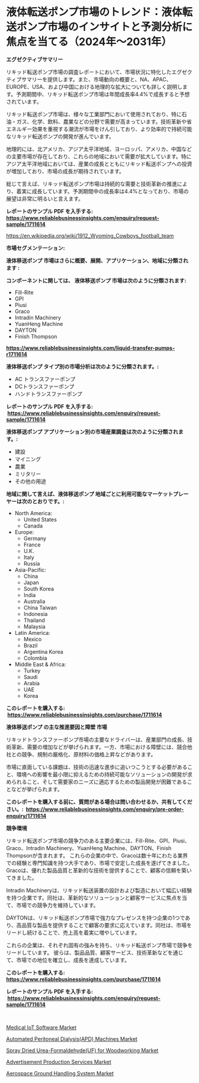 <p><h1>液体転送ポンプ市場のトレンド：液体転送ポンプ市場のインサイトと予測分析に焦点を当てる（2024年〜2031年）</h1></p><p><strong>エグゼクティブサマリー</strong></p>
<p><p>リキッド転送ポンプ市場の調査レポートにおいて、市場状況に特化したエグゼクティブサマリーを提供します。また、市場動向の概要と、NA、APAC、EUROPE、USA、および中国における地理的な拡大についても詳しく説明します。予測期間中、リキッド転送ポンプ市場は年間成長率4.4%で成長すると予想されています。</p><p>リキッド転送ポンプ市場は、様々な工業部門において使用されており、特に石油・ガス、化学、飲料、農業などの分野で需要が高まっています。技術革新や省エネルギー効果を重視する潮流が市場をけん引しており、より効率的で持続可能なリキッド転送ポンプの開発が進んでいます。</p><p>地理的には、北アメリカ、アジア太平洋地域、ヨーロッパ、アメリカ、中国などの主要市場が存在しており、これらの地域において需要が拡大しています。特にアジア太平洋地域においては、産業の成長とともにリキッド転送ポンプへの投資が増加しており、市場の成長が期待されています。</p><p>総じて言えば、リキッド転送ポンプ市場は持続的な需要と技術革新の推進により、着実に成長しています。予測期間中の成長率は4.4%となっており、市場の展望は非常に明るいと言えます。</p></p>
<p><strong>レポートのサンプル PDF を入手する: <a href="https://www.reliablebusinessinsights.com/enquiry/request-sample/1711614">https://www.reliablebusinessinsights.com/enquiry/request-sample/1711614</a></strong></p>
<p><a href="https://en.wikipedia.org/wiki/1912_Wyoming_Cowboys_football_team">https://en.wikipedia.org/wiki/1912_Wyoming_Cowboys_football_team</a></p>
<p><strong>市場セグメンテーション:</strong></p>
<p><strong> 液体移送ポンプ 市場はさらに概要、展開、アプリケーション、地域に分類されます :</strong></p>
<p><strong>コンポーネントに関しては、 液体移送ポンプ 市場は次のように分類されます: &nbsp;</strong></p>
<p><ul><li>Fill-Rite</li><li>GPI</li><li>Piusi</li><li>Graco</li><li>Intradin Machinery</li><li>YuanHeng Machine</li><li>DAYTON</li><li>Finish Thompson</li></ul></p>
<p><strong><a href="https://www.reliablebusinessinsights.com/liquid-transfer-pumps-r1711614">https://www.reliablebusinessinsights.com/liquid-transfer-pumps-r1711614</a></strong></p>
<p><strong> 液体移送ポンプ タイプ別の市場分析は次のように分類されます。:</strong></p>
<p><ul><li>AC トランスファーポンプ</li><li>DCトランスファーポンプ</li><li>ハンドトランスファーポンプ</li></ul></p>
<p><strong>レポートのサンプル PDF を入手する: &nbsp;<a href="https://www.reliablebusinessinsights.com/enquiry/request-sample/1711614">https://www.reliablebusinessinsights.com/enquiry/request-sample/1711614</a></strong></p>
<p><strong> 液体移送ポンプ アプリケーション別の市場産業調査は次のように分類されます。:</strong></p>
<p><ul><li>建設</li><li>マイニング</li><li>農業</li><li>ミリタリー</li><li>その他の用途</li></ul></p>
<p><strong>地域に関して言えば、液体移送ポンプ 地域ごとに利用可能なマーケットプレーヤーは次のとおりです。:</strong></p>
<p><ul>
    <li>
        North America:
        <ul>
            <li>United States</li>
            <li>Canada</li>
        </ul>
    </li>
    <li>
        Europe:
        <ul>
            <li>Germany</li>
            <li>France</li>
            <li>U.K.</li>
            <li>Italy</li>
            <li>Russia</li>
        </ul>
    </li>
    <li>
        Asia-Pacific:
        <ul>
            <li>China</li>
            <li>Japan</li>
            <li>South Korea</li>
            <li>India</li>
            <li>Australia</li>
            <li>China Taiwan</li>
            <li>Indonesia</li>
            <li>Thailand</li>
            <li>Malaysia</li>
        </ul>
    </li>
    <li>
        Latin America:
        <ul>
            <li>Mexico</li>
            <li>Brazil</li>
            <li>Argentina Korea</li>
            <li>Colombia</li>
        </ul>
    </li>
    <li>
        Middle East & Africa:
        <ul>
            <li>Turkey</li>
            <li>Saudi</li>
            <li>Arabia</li>
            <li>UAE</li>
            <li>Korea</li>
        </ul>
    </li>
    </ul></p>
<p><strong>このレポートを購入する: &nbsp;<a href="https://www.reliablebusinessinsights.com/purchase/1711614">https://www.reliablebusinessinsights.com/purchase/1711614</a></strong></p>
<p><strong>液体移送ポンプ の主な推進要因と障壁 市場</strong></p>
<p><p>リキッドトランスファーポンプ市場の主要なドライバーは、産業部門の成長、技術革新、需要の増加などが挙げられます。一方、市場における障壁には、競合他社との競争、規制の厳格化、原材料の価格上昇などがあります。</p><p>市場に直面している課題は、技術の迅速な進歩に追いつこうとする必要があること、環境への影響を最小限に抑えるための持続可能なソリューションの開発が求められること、そして需要家のニーズに適応するための製品開発が困難であることなどが挙げられます。</p></p>
<p><strong>このレポートを購入する前に、質問がある場合は問い合わせるか、共有してください。:&nbsp; <a href="https://www.reliablebusinessinsights.com/enquiry/pre-order-enquiry/1711614">https://www.reliablebusinessinsights.com/enquiry/pre-order-enquiry/1711614</a></strong></p>
<p><strong>競争環境</strong></p>
<p><p>リキッド転送ポンプ市場の競争力のある主要企業には、Fill-Rite、GPI、Piusi、Graco、Intradin Machinery、YuanHeng Machine、DAYTON、Finish Thompsonが含まれます。 これらの企業の中で、Gracoは数十年にわたる業界での経験と専門知識を持つ大手であり、市場で安定した成長を遂げてきました。 Gracoは、優れた製品品質と革新的な技術を提供することで、顧客の信頼を築いてきました。 </p><p>Intradin Machineryは、リキッド転送装置の設計および製造において幅広い経験を持つ企業です。同社は、革新的なソリューションと顧客サービスに焦点を当て、市場での競争力を維持しています。 </p><p>DAYTONは、リキッド転送ポンプ市場で強力なプレゼンスを持つ企業の1つであり、高品質な製品を提供することで顧客の要求に応えています。同社は、市場をリードし続けることで、売上高を着実に増やしています。</p><p>これらの企業は、それぞれ固有の強みを持ち、リキッド転送ポンプ市場で競争をリードしています。 彼らは、製品品質、顧客サービス、技術革新などを通じて、市場での地位を確立し、成長を達成しています。</p></p>
<p><strong>このレポートを購入する: &nbsp; <a href="https://www.reliablebusinessinsights.com/purchase/1711614">https://www.reliablebusinessinsights.com/purchase/1711614</a></strong></p>
<p><strong>レポートのサンプル PDF を入手する: &nbsp;<a href="https://www.reliablebusinessinsights.com/enquiry/request-sample/1711614">https://www.reliablebusinessinsights.com/enquiry/request-sample/1711614</a></strong><strong></strong></p>
<p>&nbsp;</p>
<p><p><a href="https://github.com/jasminebabez/Market-Research-Report-List-1/blob/main/medical-iot-software-market.md">Medical IoT Software Market</a></p><p><a href="https://github.com/Leeanford76845djf/Market-Research-Report-List-1/blob/main/automated-peritoneal-dialysisapd-machines-market.md">Automated Peritoneal Dialysis(APD) Machines Market</a></p><p><a href="https://medium.com/@colin.burgess8756/spray-dried-urea-formaldehyde-uf-for-woodworking-market-trends-and-analysis-opportunities-and-1c84901d9d62">Spray Dried Urea-Formaldehyde(UF) for Woodworking Market</a></p><p><a href="https://issuu.com/reportprime-2/docs/advertisement-production-services-market-size-2030">Advertisement Production Services Market</a></p><p><a href="https://issuu.com/reportprime-2/docs/aerospace-ground-handling-system-market-size-2030.">Aerospace Ground Handling System Market</a></p></p>